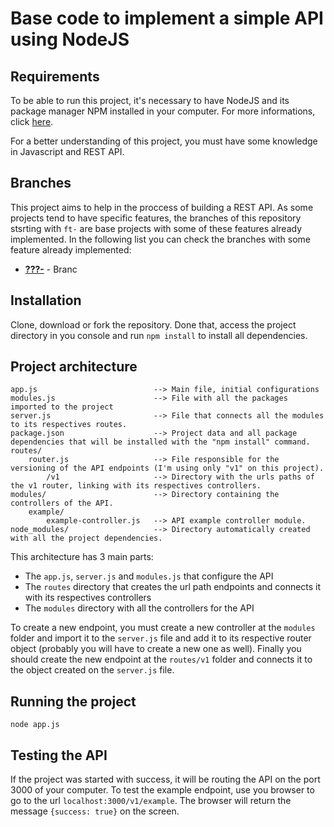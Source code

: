# Base code to implement a simple API using NodeJS

## Requirements

To be able to run this project, it's necessary to have NodeJS and its package manager NPM installed in your computer. For more informations, click [here](https://nodejs.org/).

For a better understanding of this project, you must have some knowledge in Javascript and REST API.

## Branches

This project aims to help in the proccess of building a REST API.
As some projects tend to have specific features, the branches of this repository stsrting with ```ft-``` are base projects with some of these features already implemented.
In the following list you can check the branches with some feature already implemented:

* **[???-](https://github.com/brandaorafael/NodeBaseProject)** - Branc

## Installation

Clone, download or fork the repository. Done that, access the project directory in you console and run `npm install` to install all dependencies.

## Project architecture
    
    app.js                          --> Main file, initial configurations
    modules.js                      --> File with all the packages imported to the project
    server.js                       --> File that connects all the modules to its respectives routes.
    package.json                    --> Project data and all package dependencies that will be installed with the "npm install" command.
    routes/
        router.js                   --> File responsible for the versioning of the API endpoints (I'm using only "v1" on this project).
            /v1                     --> Directory with the urls paths of the v1 router, linking with its respectives controllers.
    modules/                        --> Directory containing the controllers of the API.
        example/
            example-controller.js   --> API example controller module.
    node_modules/                   --> Directory automatically created with all the project dependencies.

This architecture has 3 main parts:
* The ```app.js```, ```server.js``` and ```modules.js``` that configure the API
* The ```routes``` directory that creates the url path endpoints and connects it with its respectives controllers
* The ```modules``` directory with all the controllers for the API

To create a new endpoint, you must create a new controller at the ```modules``` folder and import it to the ```server.js``` file and add it to its respective router object (probably you will have to create a new one as well). Finally you should create the new endpoint at the ```routes/v1``` folder and connects it to the object created on the ```server.js``` file.

## Running the project

    node app.js

## Testing the API

If the project was started with success, it will be routing the API on the port 3000 of your computer. To test the example endpoint, use you browser to go to the url ```localhost:3000/v1/example```. The browser will return the message ```{success: true}``` on the screen.
